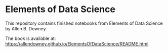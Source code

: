 # Elements of Data Science

This repository contains finished notebooks from Elements of Data Science by Allen B. Downey.

The book is available at: https://allendowney.github.io/ElementsOfDataScience/README.html
